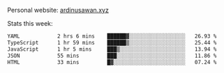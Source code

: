 Personal website: [ardinusawan.xyz](https://ardinusawan.xyz)

Stats this week:
<!--START_SECTION:waka-->

```txt
YAML            2 hrs 6 mins    ██████▓░░░░░░░░░░░░░░░░░░   26.93 %
TypeScript      1 hr 59 mins    ██████▒░░░░░░░░░░░░░░░░░░   25.44 %
JavaScript      1 hr 5 mins     ███▒░░░░░░░░░░░░░░░░░░░░░   13.94 %
JSON            55 mins         ███░░░░░░░░░░░░░░░░░░░░░░   11.86 %
HTML            33 mins         █▓░░░░░░░░░░░░░░░░░░░░░░░   07.24 %
```

<!--END_SECTION:waka-->

